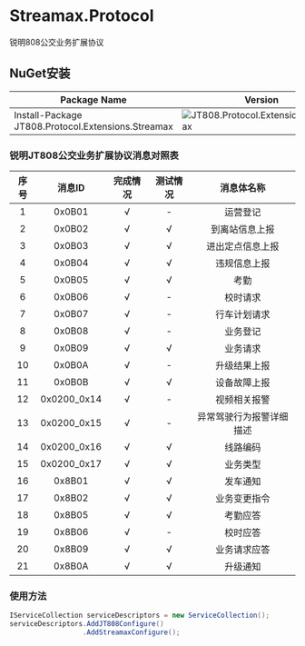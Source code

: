 # Streamax.Protocol
锐明808公交业务扩展协议
## NuGet安装

| Package Name          | Version                                            | Downloads                                           |
| --------------------- | -------------------------------------------------- | --------------------------------------------------- |
| Install-Package JT808.Protocol.Extensions.Streamax | ![JT808.Protocol.Extensions.Streamax](https://img.shields.io/nuget/v/JT808.Protocol.Extensions.Streamax.svg) | ![JT808.Protocol.Extensions.Streamax](https://img.shields.io/nuget/dt/JT808.Protocol.Extensions.Streamax.svg) |

### 锐明JT808公交业务扩展协议消息对照表

| 序号  | 消息ID | 完成情况 | 测试情况 | 消息体名称 |
| :---: | :---: | :---: | :---: | :---: |
| 1 | 0x0B01 | √ | - | 运营登记 |
| 2 | 0x0B02 | √ | √ | 到离站信息上报 |
| 3 | 0x0B03 | √ | √ | 进出定点信息上报 |
| 4 | 0x0B04 | √ | √ | 违规信息上报 |
| 5 | 0x0B05 | √ | √ | 考勤 |
| 6 | 0x0B06 | √ | - | 校时请求 |
| 7 | 0x0B07 | √ | - | 行车计划请求 |
| 8 | 0x0B08 | √ | - | 业务登记 |
| 9 | 0x0B09 | √ | √ | 业务请求 |
| 10 | 0x0B0A | √ | - | 升级结果上报 |
| 11 | 0x0B0B | √ | √ | 设备故障上报 |
| 12 | 0x0200_0x14 | √ | - | 视频相关报警 |
| 13 | 0x0200_0x15 | √ | - | 异常驾驶行为报警详细描述 |
| 14 | 0x0200_0x16 | √ | √ | 线路编码 |
| 15 | 0x0200_0x17 | √ | √ | 业务类型 |
| 16 | 0x8B01 | √ | √ | 发车通知 |
| 17 | 0x8B02 | √ | √ | 业务变更指令 |
| 18 | 0x8B05 | √ | √ | 考勤应答 |
| 19 | 0x8B06 | √ | - | 校时应答 |
| 20 | 0x8B09 | √ | √ | 业务请求应答 |
| 21 | 0x8B0A | √ | √ | 升级通知 |

### 使用方法

```csharp
IServiceCollection serviceDescriptors = new ServiceCollection();
serviceDescriptors.AddJT808Configure()
                  .AddStreamaxConfigure();
```
